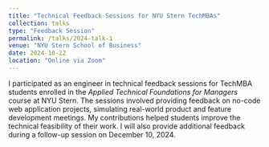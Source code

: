 ```yaml
---
title: "Technical Feedback Sessions for NYU Stern TechMBAs"
collection: talks
type: "Feedback Session"
permalink: /talks/2024-talk-1
venue: "NYU Stern School of Business"
date: 2024-10-22
location: "Online via Zoom"
---
```


I participated as an engineer in technical feedback sessions for TechMBA students enrolled in the _Applied Technical Foundations for Managers_ course at NYU Stern. The sessions involved providing feedback on no-code web application projects, simulating real-world product and feature development meetings. My contributions helped students improve the technical feasibility of their work. I will also provide additional feedback during a follow-up session on December 10, 2024.
